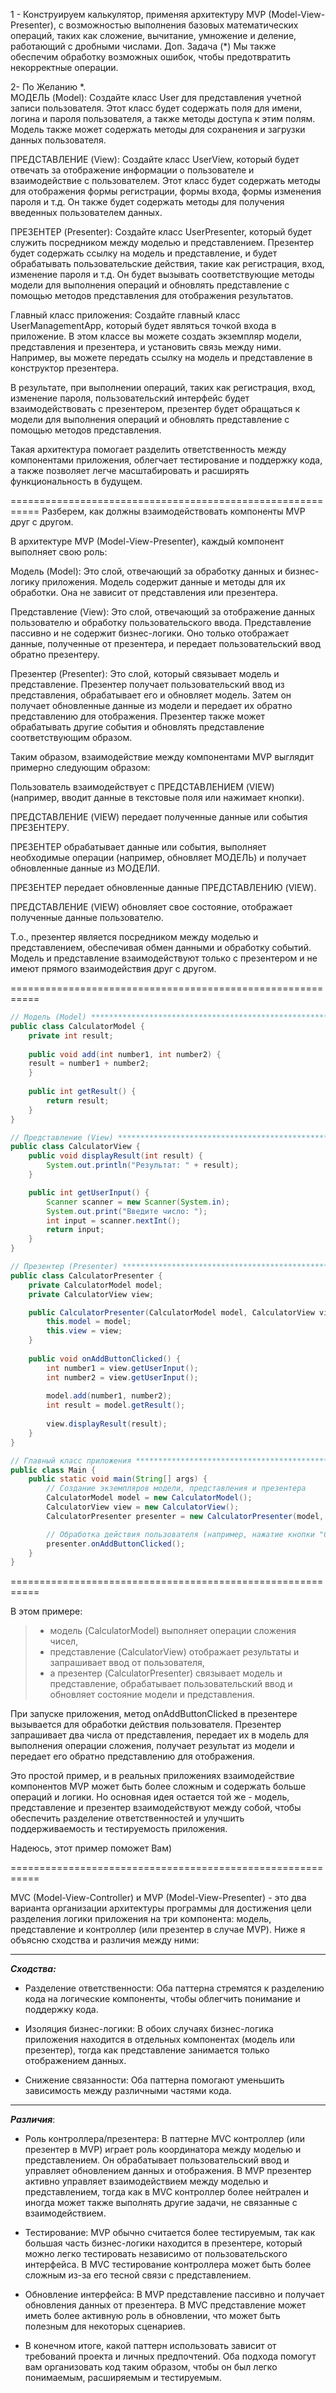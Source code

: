 1 - Конструируем калькулятор, применяя архитектуру MVP (Model-View-Presenter), с возможностью выполнения базовых
математических операций, таких как сложение, вычитание, умножение и деление, работающий с дробными числами.
Доп. Задача (*) Мы также обеспечим обработку возможных ошибок, чтобы предотвратить некорректные операции.

2- По Желанию *.  
МОДЕЛЬ (Model): Создайте класс User для представления учетной записи пользователя. Этот класс будет содержать
поля для имени, логина и пароля пользователя, а также методы доступа к этим полям. Модель также может содержать методы
для сохранения и загрузки данных пользователя.

ПРЕДСТАВЛЕНИЕ (View): Создайте класс UserView, который будет отвечать за отображение информации о пользователе и
взаимодействие с пользователем. Этот класс будет содержать методы для отображения формы регистрации, формы входа,
формы изменения пароля и т.д. Он также будет содержать методы для получения введенных пользователем данных.

ПРЕЗЕНТЕР (Presenter): Создайте класс UserPresenter, который будет служить посредником между моделью и представлением.
Презентер будет содержать ссылку на модель и представление, и будет обрабатывать пользовательские действия, такие как
регистрация, вход, изменение пароля и т.д. Он будет вызывать соответствующие методы модели для выполнения операций и
обновлять представление с помощью методов представления для отображения результатов.

Главный класс приложения: Создайте главный класс UserManagementApp, который будет являться точкой входа в приложение.
В этом классе вы можете создать экземпляр модели, представления и презентера, и установить связь между ними. Например,
вы можете передать ссылку на модель и представление в конструктор презентера.

В результате, при выполнении операций, таких как регистрация, вход, изменение пароля, пользовательский интерфейс будет
взаимодействовать с презентером, презентер будет обращаться к модели для выполнения операций и обновлять представление
с помощью методов представления.

Такая архитектура помогает разделить ответственность между компонентами приложения, облегчает тестирование и поддержку
кода, а также позволяет легче масштабировать и расширять функциональность в будущем.


===========================================================
Разберем, как должны взаимодействовать компоненты MVP друг с другом.

В архитектуре MVP (Model-View-Presenter), каждый компонент выполняет свою роль:

Модель (Model): Это слой, отвечающий за обработку данных и бизнес-логику приложения. Модель содержит данные и методы
для их обработки. Она не зависит от представления или презентера.

Представление (View): Это слой, отвечающий за отображение данных пользователю и обработку пользовательского ввода.
Представление пассивно и не содержит бизнес-логики. Оно только отображает данные, полученные от презентера, и передает
пользовательский ввод обратно презентеру.

Презентер (Presenter): Это слой, который связывает модель и представление. Презентер получает пользовательский ввод
из представления, обрабатывает его и обновляет модель. Затем он получает обновленные данные из модели и передает их
обратно представлению для отображения. Презентер также может обрабатывать другие события и обновлять представление
соответствующим образом.

Таким образом, взаимодействие между компонентами MVP выглядит примерно следующим образом:

Пользователь взаимодействует с ПРЕДСТАВЛЕНИЕМ (VIEW) (например, вводит данные в текстовые поля или нажимает кнопки).

ПРЕДСТАВЛЕНИЕ (VIEW) передает полученные данные или события ПРЕЗЕНТЕРУ.

ПРЕЗЕНТЕР обрабатывает данные или события, выполняет необходимые операции (например, обновляет МОДЕЛЬ) и получает
обновленные данные из МОДЕЛИ.

ПРЕЗЕНТЕР передает обновленные данные ПРЕДСТАВЛЕНИЮ (VIEW).

ПРЕДСТАВЛЕНИЕ (VIEW) обновляет свое состояние, отображает полученные данные пользователю.

Т.о., презентер является посредником между моделью и представлением, обеспечивая обмен данными и обработку событий.
Модель и представление взаимодействуют только с презентером и не имеют прямого взаимодействия друг с другом.


===========================================================
```java
// Модель (Model) *******************************************************
public class CalculatorModel {
    private int result;
    
    public void add(int number1, int number2) {
    result = number1 + number2;
    }
    
    public int getResult() {
        return result;
    }
}

// Представление (View) **************************************************
public class CalculatorView {
    public void displayResult(int result) {
        System.out.println("Результат: " + result);
    }

    public int getUserInput() {
        Scanner scanner = new Scanner(System.in);
        System.out.print("Введите число: ");
        int input = scanner.nextInt();
        return input;
    }
}

// Презентер (Presenter) ***************************************************
public class CalculatorPresenter {
    private CalculatorModel model;
    private CalculatorView view;

    public CalculatorPresenter(CalculatorModel model, CalculatorView view) {
        this.model = model;
        this.view = view;
    }
    
    public void onAddButtonClicked() {
        int number1 = view.getUserInput();
        int number2 = view.getUserInput();
        
        model.add(number1, number2);
        int result = model.getResult();
        
        view.displayResult(result);
    }
}

// Главный класс приложения *************************************************
public class Main {
    public static void main(String[] args) {
        // Создание экземпляров модели, представления и презентера
        CalculatorModel model = new CalculatorModel();
        CalculatorView view = new CalculatorView();
        CalculatorPresenter presenter = new CalculatorPresenter(model, view);

        // Обработка действия пользователя (например, нажатие кнопки "Сложить")
        presenter.onAddButtonClicked();
    }
}
```
===========================================================


В этом примере:
> * модель (CalculatorModel) выполняет операции сложения чисел,
> * представление (CalculatorView) отображает результаты и запрашивает ввод от пользователя,
> * а презентер (CalculatorPresenter) связывает модель и представление, обрабатывает пользовательский ввод
и обновляет состояние модели и представления.

При запуске приложения, метод onAddButtonClicked в презентере вызывается для обработки действия пользователя.
Презентер запрашивает два числа от представления, передает их в модель для выполнения операции сложения,
получает результат из модели и передает его обратно представлению для отображения.

Это простой пример, и в реальных приложениях взаимодействие компонентов MVP может быть более сложным и содержать
больше операций и логики. Но основная идея остается той же - модель, представление и презентер взаимодействуют между
собой, чтобы обеспечить разделение ответственностей и улучшить поддерживаемость и тестируемость приложения.

Надеюсь, этот пример поможет Вам)

===========================================================

MVC (Model-View-Controller) и MVP (Model-View-Presenter) - это два варианта организации архитектуры программы для 
достижения цели разделения логики приложения на три компонента: модель, представление и контроллер (или презентер в 
случае MVP). Ниже я объясню сходства и различия между ними:
____________________________
**_Сходства:_**

* Разделение ответственности: Оба паттерна стремятся к разделению кода на логические компоненты, чтобы облегчить 
понимание и поддержку кода.

* Изоляция бизнес-логики: В обоих случаях бизнес-логика приложения находится в отдельных компонентах (модель или 
презентер), тогда как представление занимается только отображением данных.

* Снижение связанности: Оба паттерна помогают уменьшить зависимость между различными частями кода.
____________________________

**_Различия_**:

* Роль контроллера/презентера: В паттерне MVC контроллер (или презентер в MVP) играет роль координатора между моделью 
и представлением. Он обрабатывает пользовательский ввод и управляет обновлением данных и отображения. В MVP презентер 
активно управляет взаимодействием между моделью и представлением, тогда как в MVC контроллер более нейтрален и иногда 
может также выполнять другие задачи, не связанные с взаимодействием.

* Тестирование: MVP обычно считается более тестируемым, так как большая часть бизнес-логики находится в презентере, 
который можно легко тестировать независимо от пользовательского интерфейса. В MVC тестирование контроллера может 
быть более сложным из-за его тесной связи с представлением.

* Обновление интерфейса: В MVP представление пассивно и получает обновления данных от презентера. В MVC представление 
может иметь более активную роль в обновлении, что может быть полезным для некоторых сценариев.

* В конечном итоге, какой паттерн использовать зависит от требований проекта и личных предпочтений. Оба подхода 
помогут вам организовать код таким образом, чтобы он был легко понимаемым, расширяемым и тестируемым.